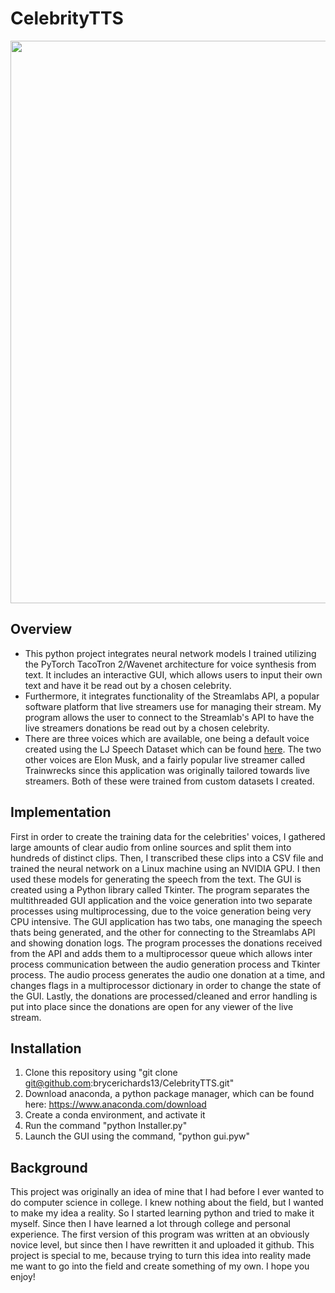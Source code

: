 # CelebrityTTS
<img src="tts_demo.gif" width="900" />

## Overview
 - This python project integrates neural network models I trained utilizing the PyTorch TacoTron 2/Wavenet architecture for voice synthesis from text. It includes an interactive GUI, which allows users to input their own text and have it be read out by a chosen celebrity. 
 - Furthermore, it integrates functionality of the Streamlabs API, a popular software platform that live streamers use for managing their stream. My program allows the user to connect to the Streamlab's API to have the live streamers donations be read out by a chosen celebrity. 
 - There are three voices which are available, one being a default voice created using the LJ Speech Dataset which can be found [here](https://keithito.com/LJ-Speech-Dataset/). The two other voices are Elon Musk, and a fairly popular live streamer called Trainwrecks since this application was originally tailored towards live streamers. Both of these were trained from custom datasets I created.

## Implementation
First in order to create the training data for the celebrities' voices, I gathered large amounts of clear audio from online sources and split them into hundreds of distinct clips. Then, I transcribed these clips into a CSV file and trained the neural network on a Linux machine using an NVIDIA GPU. I then used these models for generating the speech from the text. The GUI is created using a Python library called Tkinter. The program separates the multithreaded GUI application and the voice generation into two separate processes using multiprocessing, due to the voice generation being very CPU intensive. The GUI application has two tabs, one managing the speech thats being generated, and the other for connecting to the Streamlabs API and showing donation logs. The program processes the donations received from the API and adds them to a multiprocessor queue which allows inter process communication between the audio generation process and Tkinter process. The audio process generates the audio one donation at a time, and changes flags in a multiprocessor dictionary in order to change the state of the GUI. Lastly, the donations are processed/cleaned and error handling is put into place since the donations are open for any viewer of the live stream.

## Installation
1. Clone this repository using "git clone git@github.com:brycerichards13/CelebrityTTS.git"
1. Download anaconda, a python package manager, which can be found here: https://www.anaconda.com/download
2. Create a conda environment, and activate it
3. Run the command "python Installer.py"
4. Launch the GUI using the command, "python gui.pyw"

## Background
This project was originally an idea of mine that I had before I ever wanted to do computer science in college. I knew nothing about the field, but I wanted to make my idea a reality. So I started learning python and tried to make it myself. Since then I have learned a lot through college and personal experience. The first version of this program was written at an obviously novice level, but since then I have rewritten it and uploaded it github. This project is special to me, because trying to turn this idea into reality made me want to go into the field and create something of my own. I hope you enjoy!
